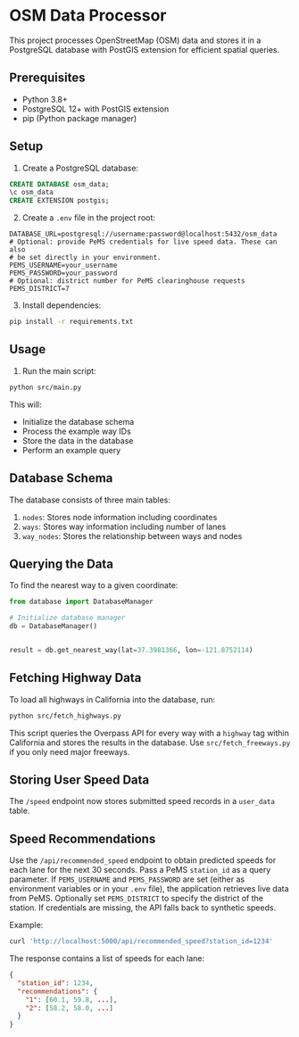 # OSM Data Processor

This project processes OpenStreetMap (OSM) data and stores it in a PostgreSQL database with PostGIS extension for efficient spatial queries.

## Prerequisites

- Python 3.8+
- PostgreSQL 12+ with PostGIS extension
- pip (Python package manager)

## Setup

1. Create a PostgreSQL database:
```sql
CREATE DATABASE osm_data;
\c osm_data
CREATE EXTENSION postgis;
```

2. Create a `.env` file in the project root:
```
DATABASE_URL=postgresql://username:password@localhost:5432/osm_data
# Optional: provide PeMS credentials for live speed data. These can also
# be set directly in your environment.
PEMS_USERNAME=your_username
PEMS_PASSWORD=your_password
# Optional: district number for PeMS clearinghouse requests
PEMS_DISTRICT=7
```

3. Install dependencies:
```bash
pip install -r requirements.txt
```

## Usage

1. Run the main script:
```bash
python src/main.py
```

This will:
- Initialize the database schema
- Process the example way IDs
- Store the data in the database
- Perform an example query

## Database Schema

The database consists of three main tables:

1. `nodes`: Stores node information including coordinates
2. `ways`: Stores way information including number of lanes
3. `way_nodes`: Stores the relationship between ways and nodes

## Querying the Data

To find the nearest way to a given coordinate:

```python
from database import DatabaseManager

# Initialize database manager
db = DatabaseManager()


result = db.get_nearest_way(lat=37.3981366, lon=-121.8752114)

```

## Fetching Highway Data

To load all highways in California into the database, run:

```bash
python src/fetch_highways.py
```

This script queries the Overpass API for every way with a `highway` tag within
California and stores the results in the database. Use
`src/fetch_freeways.py` if you only need major freeways.

## Storing User Speed Data

The `/speed` endpoint now stores submitted speed records in a `user_data` table.

## Speed Recommendations

Use the `/api/recommended_speed` endpoint to obtain predicted speeds for each
lane for the next 30 seconds. Pass a PeMS `station_id` as a query parameter.
If `PEMS_USERNAME` and `PEMS_PASSWORD` are set (either as environment
variables or in your `.env` file), the application retrieves live data from
PeMS. Optionally set `PEMS_DISTRICT` to specify the district of the station.
If credentials are missing, the API falls back to synthetic speeds.

Example:

```bash
curl 'http://localhost:5000/api/recommended_speed?station_id=1234'
```

The response contains a list of speeds for each lane:

```json
{
  "station_id": 1234,
  "recommendations": {
    "1": [60.1, 59.8, ...],
    "2": [58.2, 58.0, ...]
  }
}
```
